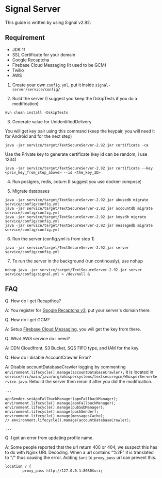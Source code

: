 # Signal Server
This guide is written by using Signal v2.92.

## Requirement
* JDK 11
* SSL Certificate for your domain
* Google Recaptcha
* Firebase Cloud Messaging (It used to be GCM)
* Twilio
* AWS

1. Create your own `config.yml`, put it inside `signal-server/service/config/`

2.	Build the server (I suggest you keep the DskipTests if you do a modification)
```
mvn clean install -DskipTests
```

3. Generate value for UnidentifiedDelivery

You will get key pair using this command (keep the keypair, you will need it for Android and for the next step)
```
java -jar service/target/TextSecureServer-2.92.jar certificate -ca
```

Use the Private key to generate certificate (key id can be random, i use 1234)
```
java -jar service/target/TextSecureServer-2.92.jar certificate --key <priv_key_from_step_above> --id <the_key_ID>
```

4.	Run postgres, redis, coturn (I suggest you use docker-compose)

5.	Migrate databases
```
java -jar service/target/TextSecureServer-2.92.jar abusedb migrate service/config/config.yml
java -jar service/target/TextSecureServer-2.92.jar accountdb migrate service/config/config.yml
java -jar service/target/TextSecureServer-2.92.jar keysdb migrate service/config/config.yml
java -jar service/target/TextSecureServer-2.92.jar messagedb migrate service/config/config.yml
```

6.	Run the server (config.yml is from step 1)
```
java -jar service/target/TextSecureServer-2.92.jar server service/config/config.yml
```

7. To run the server in the background (run continously), use nohup
```
nohup java -jar service/target/TextSecureServer-2.92.jar server service/config/signal.yml > /dev/null &
```


## FAQ
Q: How do I get Recapthca?

A: You register for <a href="https://www.google.com/recaptcha/intro/v3.html">Google Recaptcha v3</a>, put your server's domain there.

Q: How do I get GCM?

A: Setup <a href="https://firebase.google.com/">Firebase Cloud Messaging</a>, you will get the key from there.

Q: What AWS service do i need?

A: CDN Cloudfront, S3 Bucket, SQS FIFO type, and IAM for the key.

Q: How do I disable AccountCrawler Error?

A: Disable accountDatabaseCrawler logging by commenting `environment.lifecycle().manage(accountDatabaseCrawler);` it is located in `service/src/main/java/org/whispersystems/textsecuregcm/WhisperServerService.java`. Rebuild the server then rerun it after you did the modification.

```
...

apnSender.setApnFallbackManager(apnFallbackManager);
environment.lifecycle().manage(apnFallbackManager);
environment.lifecycle().manage(pubSubManager);
environment.lifecycle().manage(pushSender);
environment.lifecycle().manage(messagesCache);
// environment.lifecycle().manage(accountDatabaseCrawler);

...
```

Q: I got an error from updating profile name.

A: Some people reported that the url return 400 or 404, we suspect this has to do with Nginx URL Decoding. When a url contains "%2F" it is translated to "/" thus causing the error. Adding `$uri` to `proxy_pass` url can prevent this.

```
location / {
		proxy_pass http://127.0.0.1:8080$uri;
```
